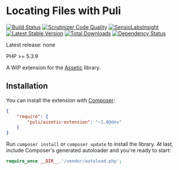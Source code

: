 Locating Files with Puli
========================

[![Build Status](https://travis-ci.org/puli/assetic-extension.png?branch=master)](https://travis-ci.org/puli/assetic-extension)
[![Scrutinizer Code Quality](https://scrutinizer-ci.com/g/puli/assetic-extension/badges/quality-score.png?b=master)](https://scrutinizer-ci.com/g/puli/assetic-extension/?branch=master)
[![SensioLabsInsight](https://insight.sensiolabs.com/projects/4160f60e-541b-4090-a850-3005e84d6a44/mini.png)](https://insight.sensiolabs.com/projects/4160f60e-541b-4090-a850-3005e84d6a44)
[![Latest Stable Version](https://poser.pugx.org/puli/assetic-extension/v/stable.png)](https://packagist.org/packages/puli/assetic-extension)
[![Total Downloads](https://poser.pugx.org/puli/assetic-extension/downloads.png)](https://packagist.org/packages/puli/assetic-extension)
[![Dependency Status](https://www.versioneye.com/php/puli:assetic-extension/1.0.0/badge.png)](https://www.versioneye.com/php/puli:assetic-extension/1.0.0)

Latest release: none

PHP >= 5.3.9

A WIP extension for the [Assetic] library.

Installation
------------

You can install the extension with [Composer]:

```json
{
    "require": {
        "puli/assetic-extension": "~1.0@dev"
    }
}
```

Run `composer install` or `composer update` to install the library. At last, include Composer's generated autoloader and you're ready to start:

```php
require_once __DIR__.'/vendor/autoload.php';
```

[Assetic]: https://github.com/kriswallsmith/assetic
[Composer]: https://getcomposer.org
